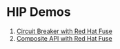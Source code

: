 # HIP Demos

1. [Circuit Breaker with Red Hat Fuse](camel-circuit-breaker/README.md)
2. [Composite API with Red Hat Fuse](camel-composite/README.md)
